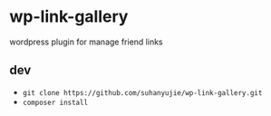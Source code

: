 # wp-link-gallery

wordpress plugin for manage friend links

## dev
- `git clone https://github.com/suhanyujie/wp-link-gallery.git`
- `composer install`
